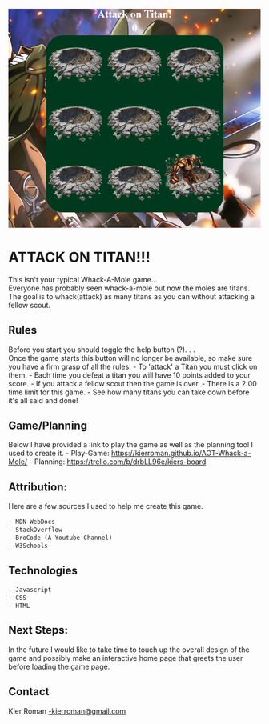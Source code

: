![alt text](AOT-Whack-A-Mole.png)
# ATTACK ON TITAN!!!

This isn't your typical Whack-A-Mole game... <br>
Everyone has probably seen whack-a-mole but now the moles are titans. The goal is to whack(attack) as many titans as you can without attacking a fellow scout.

## Rules
Before you start you should toggle the help button (?). . .  <br>
Once the game starts this button will no longer be available, so make sure you have a firm grasp of all the rules.
    - To 'attack' a Titan you must click on them.
    - Each time you defeat a titan you will have 10 points added to your score.
    - If you attack a fellow scout then the game is over.
    - There is a 2:00 time limit for this game.
    - See how many titans you can take down before it's all said and done!


## Game/Planning 
Below I have provided a link to play the game as well as the planning tool I used to create it.
    - Play-Game: https://kierroman.github.io/AOT-Whack-a-Mole/
    - Planning: https://trello.com/b/drbLL96e/kiers-board


## Attribution:
 Here are a few sources I used to help me create this game.

    - MDN WebDocs
    - StackOverflow
    - BroCode (A Youtube Channel)
    - W3Schools

## Technologies
    - Javascript
    - CSS
    - HTML

## Next Steps: 
In the future I would like to take time to touch up the overall design of the game and possibly make an interactive home page that greets the user before loading the game page.

## Contact

Kier Roman -kierroman@gmail.com
